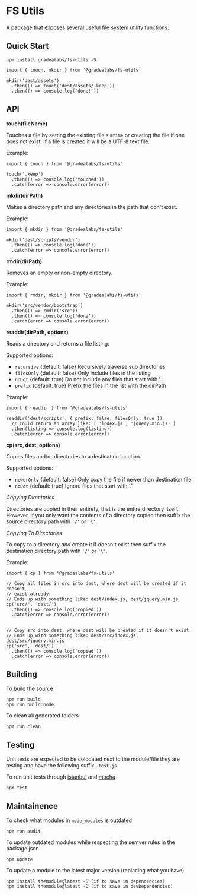 # FS Utils

A package that exposes several useful file system utility functions.

## Quick Start

    npm install gradealabs/fs-utils -S

    import { touch, mkdir } from '@gradealabs/fs-utils'

    mkdir('dest/assets')
      .then(() => touch('dest/assets/.keep'))
      .then(() => console.log('done!'))

## API

**touch(fileName)**

Touches a file by setting the existing file's `mtime` or creating the file if
one does not exist. If a file is created it will be a UTF-8 text file.

Example:

    import { touch } from '@gradealabs/fs-utils'

    touch('.keep')
      .then(() => console.log('touched'))
      .catch(error => console.error(error))

**mkdir(dirPath)**

Makes a directory path and any directories in the path that don't exist.

Example:

    import { mkdir } from '@gradealabs/fs-utils'

    mkdir('dest/scripts/vendor')
      .then(() => console.log('done'))
      .catch(error => console.error(error))

**rmdir(dirPath)**

Removes an empty or non-empty directory.

Example:

    import { rmdir, mkdir } from '@gradealabs/fs-utils'

    mkdir('src/vendor/bootstrap')
      .then(() => rmdir('src'))
      .then(() => console.log('done'))
      .catch(error => console.error(error))

**readdir(dirPath, options)**

Reads a directory and returns a file listing.

Supported options:

- `recursive` {default: false} Recursively traverse sub directories
- `filesOnly` {default: false} Only include files in the listing
- `noDot` {default: true} Do not include any files that start with '.'
- `prefix` {default: true} Prefix the files in the list with the dirPath

Example:

    import { readdir } from '@gradealabs/fs-utils'

    readdir('dest/scripts', { prefix: false, filesOnly: true })
      // Could return an array like: [ 'index.js', 'jquery.min.js' ]
      .then(listing => console.log(listing))
      .catch(error => console.error(error))

**cp(src, dest, options)**

Copies files and/or directories to a destination location.

Supported options:

- `newerOnly` {default: false} Only copy the file if newer than destination file
- `noDot` {default: true} Ignore files that start with '.'

*Copying Directories*

Directories are copied in their entirety, that is the entire directory itself.
However, if you only want the contents of a directory copied then suffix the
source directory path with `'/'` or `'\'`.

*Copying To Directories*

To copy to a directory *and* create it if doesn't exist then suffix the
destination directory path with `'/'` or `'\'`.

Example:

    import { cp } from '@gradealabs/fs-utils'

    // Copy all files in src into dest, where dest will be created if it doesn't
    // exist already.
    // Ends up with something like: dest/index.js, dest/jquery.min.js
    cp('src/', 'dest/')
      .then(() => console.log('copied'))
      .catch(error => console.error(error))


    // Copy src into dest, where dest will be created if it doesn't exist.
    // Ends up with something like: dest/src/index.js, dest/src/jquery.min.js
    cp('src', 'dest/')
      .then(() => console.log('copied'))
      .catch(error => console.error(error))

## Building

To build the source

    npm run build
    bpm run build:node

To clean all generated folders

    npm run clean

## Testing

Unit tests are expected to be colocated next to the module/file they are testing
and have the following suffix `.test.js`.

To run unit tests through [istanbul](https://istanbul.js.org/) and
[mocha](http://mochajs.org/)

    npm test

## Maintainence

To check what modules in `node_modules` is outdated

    npm run audit

To update outdated modules while respecting the semver rules in the package.json

    npm update

To update a module to the latest major version (replacing what you have)

    npm install themodule@latest -S (if to save in dependencies)
    npm install themodule@latest -D (if to save in devDependencies)
